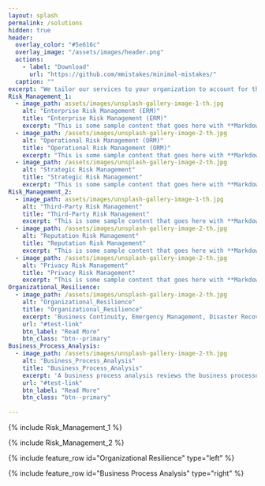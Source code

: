 ```yaml
---
layout: splash
permalink: /solutions
hidden: true
header:
  overlay_color: "#5e616c"
  overlay_image: "/assets/images/header.png"
  actions:
    - label: "Download"
      url: "https://github.com/mmistakes/minimal-mistakes/"
  caption: ""
excerpt: "We tailor our services to your organization to account for the unique factors that create value for you."
Risk_Management_1:
  - image_path: assets/images/unsplash-gallery-image-1-th.jpg
    alt: "Enterprise Risk Management (ERM)"
    title: "Enterprise Risk Management (ERM)"
    excerpt: "This is some sample content that goes here with **Markdown** formatting."
  - image_path: /assets/images/unsplash-gallery-image-2-th.jpg
    alt: "Operational Risk Management (ORM)"
    title: "Operational Risk Management (ORM)"
    excerpt: "This is some sample content that goes here with **Markdown** formatting."
  - image_path: /assets/images/unsplash-gallery-image-2-th.jpg
    alt: "Strategic Risk Management"
    title: "Strategic Risk Management"
    excerpt: "This is some sample content that goes here with **Markdown** formatting."
Risk_Management_2:
  - image_path: assets/images/unsplash-gallery-image-1-th.jpg
    alt: "Third-Party Risk Management"
    title: "Third-Party Risk Management"
    excerpt: "This is some sample content that goes here with **Markdown** formatting."
  - image_path: /assets/images/unsplash-gallery-image-2-th.jpg
    alt: "Reputation Risk Management"
    title: "Reputation Risk Management"
    excerpt: "This is some sample content that goes here with **Markdown** formatting."
  - image_path: /assets/images/unsplash-gallery-image-2-th.jpg
    alt: "Privacy Risk Management"
    title: "Privacy Risk Management"
    excerpt: "This is some sample content that goes here with **Markdown** formatting."
Organizational_Resilience:
  - image_path: /assets/images/unsplash-gallery-image-2-th.jpg
    alt: "Organizational_Resilience"
    title: "Organizational_Resilience"
    excerpt: 'Business Continuity, Emergency Management, Disaster Recovery, Crisis Communications'
    url: "#test-link"
    btn_label: "Read More"
    btn_class: "btn--primary"
Business_Process_Analysis:
  - image_path: /assets/images/unsplash-gallery-image-2-th.jpg
    alt: "Business_Process_Analysis"
    title: "Business_Process_Analysis"
    excerpt: 'A business process analysis reviews the business processes in your company, using data to identify and make changes that boost efficiency.'
    url: "#test-link"
    btn_label: "Read More"
    btn_class: "btn--primary"
  
---
```


{% include Risk_Management_1 %}

{% include Risk_Management_2 %}

{% include feature_row id="Organizational Resilience" type="left" %}

{% include feature_row id="Business Process Analysis" type="right" %}
